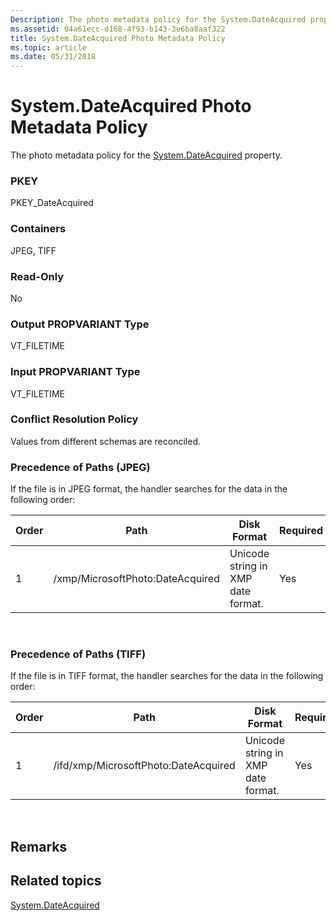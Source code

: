 ```yaml
---
Description: The photo metadata policy for the System.DateAcquired property.
ms.assetid: 04a61ecc-d168-4f93-b143-3e6ba8aaf322
title: System.DateAcquired Photo Metadata Policy
ms.topic: article
ms.date: 05/31/2018
---
```


# System.DateAcquired Photo Metadata Policy

The photo metadata policy for the [System.DateAcquired](../properties/props-system-dateacquired.md) property.

### PKEY

PKEY\_DateAcquired

### Containers

JPEG, TIFF

### Read-Only

No

### Output PROPVARIANT Type

VT\_FILETIME

### Input PROPVARIANT Type

VT\_FILETIME

### Conflict Resolution Policy

Values from different schemas are reconciled.

### Precedence of Paths (JPEG)

If the file is in JPEG format, the handler searches for the data in the following order:



| Order | Path                             | Disk Format                        | Required |
|-------|----------------------------------|------------------------------------|----------|
| 1     | /xmp/MicrosoftPhoto:DateAcquired | Unicode string in XMP date format. | Yes      |



 

### Precedence of Paths (TIFF)

If the file is in TIFF format, the handler searches for the data in the following order:



| Order | Path                                 | Disk Format                        | Required |
|-------|--------------------------------------|------------------------------------|----------|
| 1     | /ifd/xmp/MicrosoftPhoto:DateAcquired | Unicode string in XMP date format. | Yes      |



 

## Remarks

## Related topics

<dl> <dt>

[System.DateAcquired](../properties/props-system-dateacquired.md)
</dt> </dl>

 

 